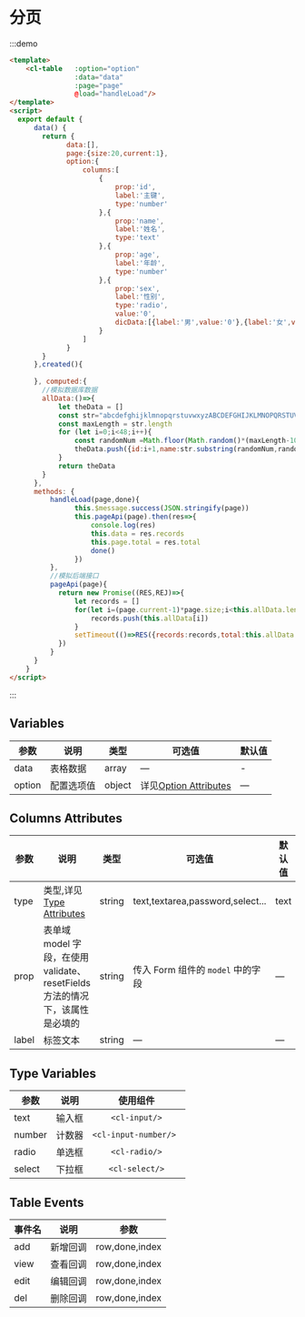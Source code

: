 # 分页

:::demo
```html
<template>
    <cl-table   :option="option" 
                :data="data"
                :page="page"
                @load="handleLoad"/>
</template>
<script>
  export default {
      data() {
        return {
              data:[],
              page:{size:20,current:1},
              option:{
                  columns:[
                      {
                          prop:'id',
                          label:'主键',
                          type:'number'
                      },{
                          prop:'name',
                          label:'姓名',
                          type:'text'
                      },{
                          prop:'age',
                          label:'年龄',
                          type:'number'
                      },{
                          prop:'sex',
                          label:'性别',
                          type:'radio',
                          value:'0',
                          dicData:[{label:'男',value:'0'},{label:'女',value:'1'}]
                      }
                  ]
              }           
        }
      },created(){
          
      }, computed:{
        //模拟数据库数据
        allData:()=>{
            let theData = []
            const str="abcdefghijklmnopqrstuvwxyzABCDEFGHIJKLMNOPQRSTUVWXYZ0123456789"
            const maxLength = str.length
            for (let i=0;i<48;i++){
                const randomNum =Math.floor(Math.random()*(maxLength-10))
                theData.push({id:i+1,name:str.substring(randomNum,randomNum+10),age:randomNum,sex: randomNum%2===0?'0':'1'})
            }
            return theData
        }
      },
      methods: {
          handleLoad(page,done){
                this.$message.success(JSON.stringify(page))
                this.pageApi(page).then(res=>{
                    console.log(res)
                    this.data = res.records
                    this.page.total = res.total
                    done()
                })
          },
          //模拟后端接口
          pageApi(page){
            return new Promise((RES,REJ)=>{
                let records = []
                for(let i=(page.current-1)*page.size;i<this.allData.length && i<page.current*page.size;i++){
                    records.push(this.allData[i])
                }
                setTimeout(()=>RES({records:records,total:this.allData.length}),500)
            })
          }
      }
    }
</script>
```
:::

## Variables
| 参数          | 说明            | 类型            | 可选值                 | 默认值   |
|-------------  |---------------- |---------------- |---------------------- |-------- |
| data  | 表格数据    | array   | — | -   |
| option | 配置选项值           | object  | 详见[Option Attributes](#option) | — |

## Columns Attributes<span id="columns"></span>
| 参数      | 说明          | 类型      | 可选值                           | 默认值  |
|---------- |-------------- |---------- |--------------------------------  |-------- |
| type            | 类型,详见[Type Attributes](#type)           | string | text,textarea,password,select...             | text      |
| prop    | 表单域 model 字段，在使用 validate、resetFields 方法的情况下，该属性是必填的 | string    | 传入 Form 组件的 `model` 中的字段 | — |
| label | 标签文本 | string | — | — |

## Type Variables<span id="type"></span>
| 参数             | 说明               | 使用组件              |
| -------------   |:------------------:|:-------------:|
| text            | 输入框              |```<cl-input/>```        |
| number          | 计数器              |```<cl-input-number/> ```  |
| radio           | 单选框              |```<cl-radio/>```|
| select          | 下拉框              |```<cl-select/>```|

## Table Events
| 事件名 | 说明 | 参数 |
| ---- | ---- | ---- |
| add |  新增回调| row,done,index |
| view |  查看回调| row,done,index|
| edit |  编辑回调| row,done,index|
| del |  删除回调|  row,done,index|
